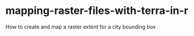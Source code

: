 # mapping-raster-files-with-terra-in-r
How to create and map a raster extent for a city bounding box
